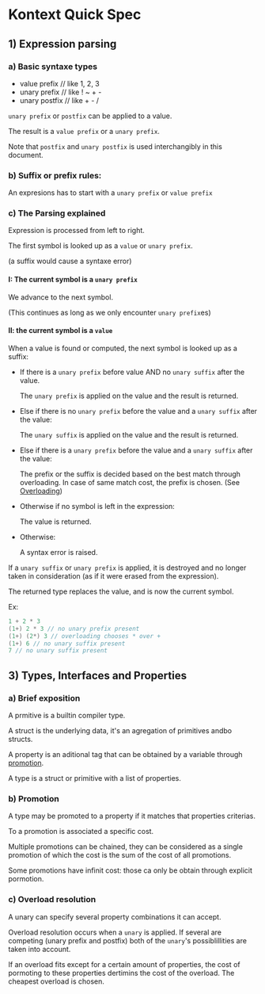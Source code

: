 # Kontext Quick Spec

## 1) Expression parsing

### a) Basic syntaxe types

- value prefix // like 1, 2, 3
- unary prefix // like ! ~ + -
- unary postfix // like + - /

`unary prefix` or `postfix` can be applied to a value.

The result is a `value prefix` or a `unary prefix`.

Note that `postfix` and `unary postfix` is used interchangibly in this document.

### b) Suffix or prefix rules:

An expresions has to start with a `unary prefix` or `value prefix`

### c) The Parsing explained

Expression is processed from left to right.

The first symbol is looked up as a `value` or `unary prefix`.

(a suffix would cause a syntaxe error)

#### I: The current symbol is a `unary prefix`

We advance to the next symbol.

(This continues as long as we only encounter `unary prefix`es)

#### II: the current symbol is a `value`

When a value is found or computed, the next symbol is looked up as a suffix:

- If there is a `unary prefix` before  value AND no `unary suffix`  after the value.

  The `unary prefix` is applied on the value and the result is returned.

- Else if there is no `unary prefix` before the value and a `unary suffix` after the value:

  The `unary suffix` is applied on the value and the result is returned.

- Else if there is a `unary prefix` before the value and a `unary suffix` after the value:
  
  The prefix or the suffix is decided based on the best match through overloading. In case of same match cost, the prefix is chosen. (See [Overloading](#c-overload-resolution))

- Otherwise if no symbol is left in the expression:
  
  The value is returned.

- Otherwise:

  A syntax error is raised.

If a `unary suffix` or `unary prefix` is applied, it is destroyed and no longer taken in consideration (as if it were erased from the expression).

The returned type replaces the value, and is now the current symbol.

Ex:
```c
1 + 2 * 3
(1+) 2 * 3 // no unary prefix present
(1+) (2*) 3 // overloading chooses * over +
(1+) 6 // no unary suffix present
7 // no unary suffix present
```

## 3) Types, Interfaces and Properties

### a) Brief exposition

A prmitive is a builtin compiler type.

A struct is the underlying data, it's an agregation of primitives andbo structs.

A property is an aditional tag that can be obtained by a variable through [promotion](#b-promotion).

A type is a struct or primitive with a list of properties.

### b) Promotion

A type may be promoted to a property if it matches that properties criterias.

To a promotion is associated a specific cost.

Multiple promotions can be chained, they can be considered as a single promotion of which the cost is the sum of the cost of all promotions.

Some promotions have infinit cost: those ca only be obtain through explicit pormotion.

### c) Overload resolution

A unary can specify several property combinations it can accept.

Overload resolution occurs when a `unary` is applied. If several are competing (unary prefix and postfix) both of the `unary`'s possiblillities are taken into account.

If an overload fits except for a certain amount of properties, the cost of pormoting to these properties dertimins the cost of the overload. The cheapest overload is chosen.
